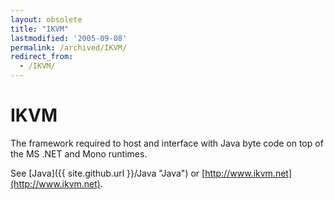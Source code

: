 ```yaml
---
layout: obsolete
title: "IKVM"
lastmodified: '2005-09-08'
permalink: /archived/IKVM/
redirect_from:
  - /IKVM/
---
```


IKVM
====

The framework required to host and interface with Java byte code on top of the MS .NET and Mono runtimes.

See [Java]({{ site.github.url }}/Java "Java") or [http://www.ikvm.net](http://www.ikvm.net).

